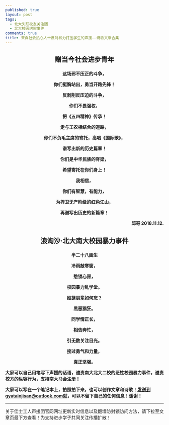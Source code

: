 ```yaml
---
published: true
layout: post
tags: 
  - 北大失联校友关注团
  - 北大校园绑架事件
comments: true
title: 来自社会热心人士反对暴力打压学生的声援——诗歌文章合集
---
```



<h2><p align="center">赠当今社会进步青年</p></h2>


<b><p align="center">这场邪不压正的斗争，</p></b>

<b><p align="center">你们挺胸站出，勇当开路先锋！</p></b>

<b><p align="center">反剥削反压迫的斗争，</p></b>

<b><p align="center">你们不畏强权，</p></b>

<b><p align="center">把《五四精神》传承！</p></b>

<b><p align="center">走与工农相结合的道路，</p></b>

<b><p align="center">你们不负毛主席的寄托，高唱《国际歌》，</p></b>

<b><p align="center">谱写出新的历史篇章！</p></b>

<b><p align="center">你们是中华民族的脊梁，</p></b>

<b><p align="center">希望寄托在你们身上！</p></b>

<b><p align="center">我相信，</p></b>

<b><p align="center">你们有智慧，有能力，</p></b>

<b><p align="center">为捍卫无产阶级的红色江山，</p></b>

<b><p align="center">再谱写出历史的新篇章！</p></b>

<b><p align="right">邱哥 2018.11.12.</p></b>

 

<h2><p align="center">浪淘沙·北大南大校园暴力事件</p></h2>

<b><p align="center">半二十八画生</p></b>

<b><p align="center">冷雨敲寒窗，</p></b>

<b><p align="center">愁锁心房，</p></b>

<b><p align="center">校园暴力乱学堂。</p></b>

<b><p align="center">殴掳朋辈如何忘？</p></b>

<b><p align="center">黑恶猖狂。</p></b>

<b><p align="center">同学情正长，</p></b>

<b><p align="center">相告奔忙，</p></b>

<b><p align="center">引无数关注目光。</p></b>

<b><p align="center">接过勇气和力量，</p></b>

<b><p align="center">真正坚强。</p></b>


**大家可以自己用笔写下声援的话语，谴责南大北大二校的恶性校园暴力事件，谴责校方的纵容行为，支持南大马会注册！**

**大家可以写在一个笔记本上，拍照拍下来，也可以创作文章和诗歌！发送到gyataiojisan@outlook.com就，可以不留下自己的任何信息！谢谢！**

---
关于佳士工人声援团官网网址更新实时信息以及翻墙防封锁访问方法，请下拉至文章页最下方查看！为支持进步学子共同关注传播扩散！

